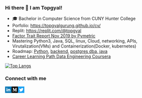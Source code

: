 ### Hi there 👋  I am Topgyal!
- :mortar_board: Bachelor in Computer Science from CUNY Hunter College
- Porfolio: https://topgyalgurung.github.io/cv/
- Replit: https://replit.com/@topgyal 
- [Factor Trait Report Nov 2019 by Pymetric](https://drive.google.com/file/d/1gvIN8Fktjs65B1JTZnVe9k1lmlsS2Pz1/view?usp=sharing) 
- Mastering Python3, Java, SQL, linux, Cloud, networking, APIs, Virutalization(VMs) and Containerization(Docker, kubernetes) 
- Roadmap: [Python](https://roadmap.sh/python), [backend](https://roadmap.sh/backend), [postgres dba](https://roadmap.sh/postgresql-dba),[ java](https://roadmap.sh/java)
- [Career Learning Path Data Engineering Coursera](https://www.coursera.org/learning-paths/data-engineering)

<!-- - 🔭 I’m currently working on ... -->
<!-- - 🌱 I’m currently learning Hadoop( Common, MapReduce, HDFS, YARN), Kafka -->
<!-- - 👯 I’m looking to collaborate on ____ -->

[![Top Langs](https://github-readme-stats.vercel.app/api/top-langs/?username=topgyalgurung&langs_count=8&layout=compact)](https://github.com/binod164/github-readme-stats)
### Connect with me

<a href="https://www.linkedin.com/in/topgyalgurung/">
  <img align="left" alt="Topgyal Linkedin" width="21px" src="https://raw.githubusercontent.com/edent/SuperTinyIcons/099dc12b59179d07d534069bc8551718f786d91a/images/svg/linkedin.svg" />
</a>

<a href="https://topgyaltsering.medium.com">
  <img align="left" alt="Topgyal Tsering Medium" width="21px" src="https://raw.githubusercontent.com/edent/SuperTinyIcons/099dc12b59179d07d534069bc8551718f786d91a/images/svg/medium.svg" />
</a>
<a href="https://twitter.com/tseringtopke">
  <img align="left" alt="Topgyal Twitter" width="21px" src="https://raw.githubusercontent.com/edent/SuperTinyIcons/099dc12b59179d07d534069bc8551718f786d91a/images/svg/twitter.svg" />
</a>

</br>
</br>

<!--
[![Readme Card](https://github-readme-stats.vercel.app/api/pin/?username=topgyalgurung&repo=TravelDiary)](https://github.com/topgyalgurung/TravelDiary)
[![Readme Card](https://github-readme-stats.vercel.app/api/pin/?username=topgyalgurung&repo=todo_web_app)](https://github.com/topgyalgurung/todo_web_app) -->

<!-- ![Topgyal Tsering Github Stats](https://github-readme-stats.vercel.app/api?username=topgyalgurung&count_private=true&show_icons=true&title_color=fff&icon_color=79ff97&text_color=9f9f9f&bg_color=151515) -->




<!-- - 🤔 I’m looking for help with 
- 💬 Ask me about ...
- 📫 How to reach me: ...
- 😄 Pronouns: ...
- ⚡ Fun fact: ... -->
